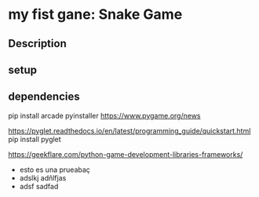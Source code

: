 

# my fist gane: Snake Game

## Description

## setup

## dependencies

pip install arcade pyinstaller
https://www.pygame.org/news

https://pyglet.readthedocs.io/en/latest/programming_guide/quickstart.html
pip install pyglet

https://geekflare.com/python-game-development-libraries-frameworks/

- esto es una prueabaç
- adslkj adñlfjas
- adsf sadfad

